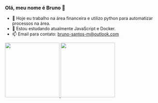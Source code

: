 ### Olá, meu nome é Bruno 👋

- 🔭 Hoje eu trabalho na área financeira e utilizo python para automatizar processos na área.
- 🌱 Estou estudando atualmente JavaScript e Docker.
- 📫 Email para contato: bruno-santos-m@outlook.com  

 <div>
  <a href="https://github.com/brunoms1">
  <img height="180em" src="https://github-readme-stats.vercel.app/api?username=brunoms1&show_icons=true&theme=dark&include_all_commits=true&count_private=true"/>
  <img height="180em" src="https://github-readme-stats.vercel.app/api/top-langs/?username=brunoms1&layout=compact&langs_count=7&theme=dracula"/>
</div>
